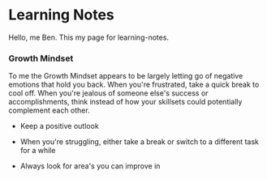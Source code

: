 # Learning Notes

Hello, me Ben. This my page for learning-notes.

### Growth Mindset

To me the Growth Mindset appears to be largely letting go of negative emotions that hold you back. When you're frustrated, take a quick break to cool off. When you're jealous of someone else's success or accomplishments, think instead of how your skillsets could potentially complement each other.

* Keep a positive outlook
- When you're struggling, either take a break or switch to a different task for a while
* Always look for area's you can improve in
